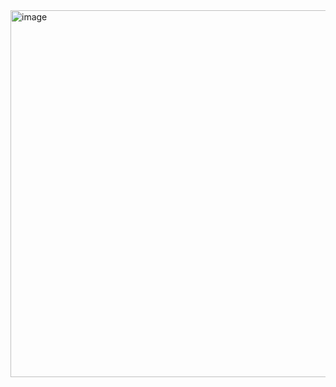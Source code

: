 <img width="1190" height="587" alt="image" src="https://github.com/user-attachments/assets/48ba1c3f-83ad-4c4a-8fc1-058bec54a66a" />
